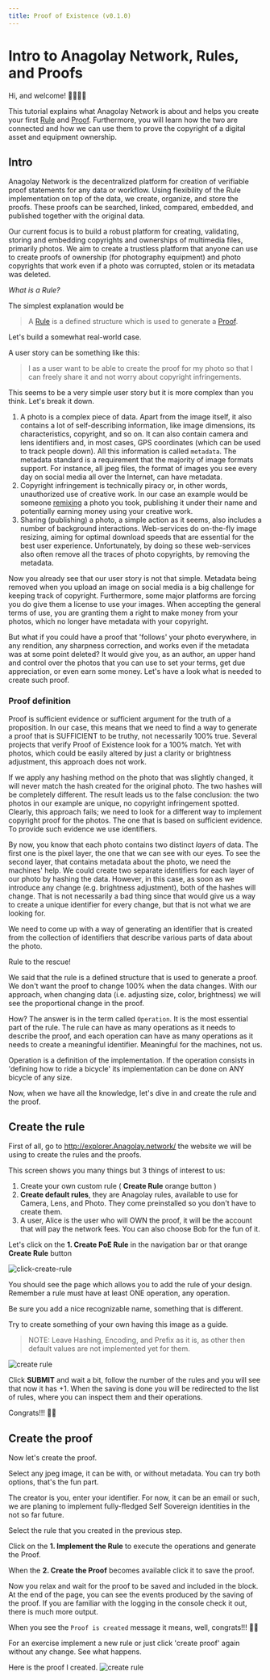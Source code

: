```yaml
---
title: Proof of Existence (v0.1.0)
---
```


# Intro to Anagolay Network, Rules, and Proofs

Hi, and welcome! 🙋‍♀️🙋‍♂️

This tutorial explains what Anagolay Network is about and helps you create your first [Rule](/network/protocol/rule.html#rule) and [Proof](/network/protocol/proof.html#proof). Furthermore, you will learn how the two are connected and how we can use them to prove the copyright of a digital asset and equipment ownership.

## Intro

Anagolay Network is the decentralized platform for creation of verifiable proof statements for any data or workflow. Using flexibility of the Rule implementation on top of the data, we create, organize, and store the proofs. These proofs can be searched, linked, compared, embedded, and published together with the original data.

Our current focus is to build a robust platform for creating, validating, storing and embedding copyrights and ownerships of multimedia files, primarily photos. We aim to create a trustless platform that anyone can use to create proofs of ownership (for photography equipment) and photo copyrights that work even if a photo was corrupted, stolen or its metadata was deleted.

_What is a Rule?_

The simplest explanation would be

> A [Rule](/network/protocol/rule.html#rule) is a defined structure which is used to generate a [Proof](/network/protocol/proof.html#proof).

Let's build a somewhat real-world case.

A user story can be something like this:

> I as a user want to be able to create the proof for my photo so that I can freely share it and not worry about copyright infringements.

This seems to be a very simple user story but it is more complex than you think. Let's break it down.

1. A photo is a complex piece of data. Apart from the image itself, it also contains a lot of self-describing information, like image dimensions, its characteristics, copyright, and so on. It can also contain camera and lens identifiers and, in most cases, GPS coordinates (which can be used to track people down). All this information is called `metadata`. The metadata standard is a requirement that the majority of image formats support. For instance, all jpeg files, the format of images you see every day on social media all over the Internet, can have metadata.
2. Copyright infringement is technically piracy or, in other words, unauthorized use of creative work. In our case an example would be someone [remixing](glossary.md#remix) a photo you took, publishing it under their name and potentially earning money using your creative work.
3. Sharing (publishing) a photo, a simple action as it seems, also includes a number of background interactions. Web-services do on-the-fly image resizing, aiming for optimal download speeds that are essential for the best user experience. Unfortunately, by doing so these web-services also often remove all the traces of photo copyrights, by removing the metadata.

Now you already see that our user story is not that simple. Metadata being removed when you upload an image on social media is a big challenge for keeping track of copyright. Furthermore, some major platforms are forcing you do give them a license to use your images. When accepting the general terms of use, you are granting them a right to make money from your photos, which no longer have metadata with your copyright.

But what if you could have a proof that 'follows' your photo everywhere, in any rendition, any sharpness correction, and works even if the metadata was at some point deleted? It would give you, as an author, an upper hand and control over the photos that you can use to set your terms, get due appreciation, or even earn some money.
Let's have a look what is needed to create such proof.

### Proof definition

Proof is sufficient evidence or sufficient argument for the truth of a proposition. In our case, this means that we need to find a way to generate a proof that is SUFFICIENT to be truthy, not necessarily 100% true. Several projects that verify Proof of Existence look for a 100% match. Yet with photos, which could be easily altered by just a clarity or brightness adjustment, this approach does not work.

If we apply any hashing method on the photo that was slightly changed, it will never match the hash created for the original photo. The two hashes will be completely different. The result leads us to the false conclusion: the two photos in our example are unique, no copyright infringement spotted. Clearly, this approach fails; we need to look for a different way to implement copyright proof for the photos. The one that is based on sufficient evidence. To provide such evidence we use identifiers.

By now, you know that each photo contains two distinct _layers_ of data. The first one is the pixel layer, the one that we can see with our eyes. To see the second layer, that contains metadata about the photo, we need the machines' help. We could create two separate identifiers for each layer of our photo by hashing the data. However, in this case, as soon as we introduce any change (e.g. brightness adjustment), both of the hashes will change. That is not necessarily a bad thing since that would give us a way to create a unique identifier for every change, but that is not what we are looking for.

We need to come up with a way of generating an identifier that is created from the collection of identifiers that describe various parts of data about the photo.

Rule to the rescue!

We said that the rule is a defined structure that is used to generate a proof. We don't want the proof to change 100% when the data changes. With our approach, when changing data (i.e. adjusting size, color, brightness) we will see the proportional change in the proof.

How? The answer is in the term called `Operation`. It is the most essential part of the rule. The rule can have as many operations as it needs to describe the proof, and each operation can have as many operations as it needs to create a meaningful identifier. Meaningful for the machines, not us.

Operation is a definition of the implementation. If the operation consists in 'defining how to ride a bicycle' its implementation can be done on ANY bicycle of any size.

Now, when we have all the knowledge, let's dive in and create the rule and the proof.

## Create the rule

First of all, go to http://explorer.Anagolay.network/ the website we will be using to create the rules and the proofs.

This screen shows you many things but 3 things of interest to us:

1. Create your own custom rule ( **Create Rule** orange button )
2. **Create default rules**, they are Anagolay rules, available to use for Camera, Lens, and Photo. They come preinstalled so you don't have to create them.
3. A user, Alice is the user who will OWN the proof, it will be the account that will pay the network fees. You can also choose Bob for the fun of it.

Let's click on the **1. Create PoE Rule** in the navigation bar or that orange **Create Rule** button

![click-create-rule](/assets/tutorials/create-rule-navbar.png)

You should see the page which allows you to add the rule of your design. Remember a rule must have at least ONE operation, any operation.

Be sure you add a nice recognizable name, something that is different.

Try to create something of your own having this image as a guide.

> NOTE: Leave Hashing, Encoding, and Prefix as it is, as other then default values are not implemented yet for them.

![create rule](/assets/tutorials/create-custom-rule.png)

Click **SUBMIT** and wait a bit, follow the number of the rules and you will see that now it has +1. When the saving is done you will be redirected to the list of rules, where you can inspect them and their operations.

Congrats!!! 🎉👏

## Create the proof

Now let's create the proof.

Select any jpeg image, it can be with, or without metadata. You can try both options, that's the fun part.

The creator is you, enter your identifier. For now, it can be an email or such, we are planing to implement fully-fledged Self Sovereign identities in the not so far future.

Select the rule that you created in the previous step.

Click on the **1. Implement the Rule** to execute the operations and generate the Proof.

When the **2. Create the Proof** becomes available click it to save the proof.

Now you relax and wait for the proof to be saved and included in the block.
At the end of the page, you can see the events produced by the saving of the proof.
If you are familiar with the logging in the console check it out, there is much more output.

When you see the `Proof is created` message it means, well, congrats!!! 🎉👏

For an exercise implement a new rule or just click 'create proof' again without any change. See what happens.

Here is the proof I created.
![create rule](/assets/tutorials/create-proof.png)
